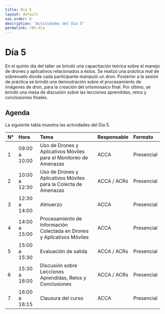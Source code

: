 ```yaml
---
title: Día 5
layout: default
nav_order: 6
description: "Actividades del Día 5"
permalink: /05-dia
---
```


# Día 5
En el quinto día del taller se brindó una capacitación teórica sobre el manejo de drones y aplicativos relacionados a éstos. Se realizó una práctica real de sobrevuelo donde cada participante manipuló un dron. Posterior a la sesión de práctica se brindó una demostración sobre el procesamiento de imágenes de dron, para la creación del ortomosaico final. Por último, se brindó una mesa de discusión sobre las lecciones aprendidas, retos y conclusiones finales. 

## Agenda
La siguiente tabla muestra las actividades del Día 5.

| N°  | Hora          | Tema                                                                                          | Responsable      | Formato    |
|:----|:--------------|:----------------------------------------------------------------------------------------------|:-----------------|:-----------|
| 1   | 09:00 a 10:00 | Uso de Drones y Aplicativos Móviles para el Monitoreo de Amenazas                             | ACCA             | Presencial |
| 2   | 10:00 a 12:30 | Uso de Drones y Aplicativos Móviles para la Colecta de Amenazas                               | ACCA / ACRs      | Presencial |
| 3   | 12:30 a 14:00 | Almuerzo                                                                                      | ACCA             | Presencial |
| 4   | 14:00 a 15:00 | Procesamiento de Información Colectada en Drones y Aplicativos Móviles                        | ACCA             | Presencial |
| 5   | 15:00 a 15:30 | Evaluación de salida                                                                          | ACCA / ACRs      | Presencial |
| 6   | 15:30 a 16:00 | Discusión sobre Lecciones Aprendidas, Retos y Conclusiones                                    | ACCA / ACRs      | Presencial |
| 7   | 16:00 a 16:15 | Clausura del curso                                                                            | ACCA             | Presencial |